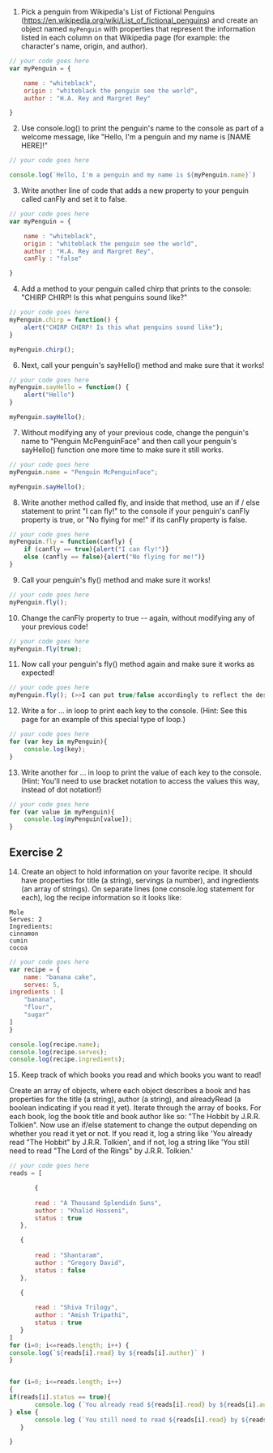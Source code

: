 1. Pick a penguin from Wikipedia's List of Fictional Penguins (https://en.wikipedia.org/wiki/List_of_fictional_penguins) and create an object named `myPenguin` with properties that represent the information listed in each column on that Wikipedia page (for example: the character's name, origin, and author).

```js
// your code goes here
var myPenguin = {

	name : "whiteblack",
	origin : "whiteblack the penguin see the world",
	author : "H.A. Rey and Margret Rey"

}
```

2. Use console.log() to print the penguin's name to the console as part of a welcome message, like "Hello, I'm a penguin and my name is [NAME HERE]!"

```js
// your code goes here

console.log(`Hello, I'm a penguin and my name is ${myPenguin.name}`)
```

3. Write another line of code that adds a new property to your penguin called canFly and set it to false.

```js
// your code goes here
var myPenguin = {

	name : "whiteblack",
	origin : "whiteblack the penguin see the world",
	author : "H.A. Rey and Margret Rey",
	canFly : "false"

}
```

4. Add a method to your penguin called chirp that prints to the console: "CHIRP CHIRP! Is this what penguins sound like?"

```js
// your code goes here
myPenguin.chirp = function() {
	alert("CHIRP CHIRP! Is this what penguins sound like");
}

myPenguin.chirp();

```

6. Next, call your penguin's sayHello() method and make sure that it works!

```js
// your code goes here
myPenguin.sayHello = function() {
	alert("Hello")
}

myPenguin.sayHello();
```

7. Without modifying any of your previous code, change the penguin's name to "Penguin McPenguinFace" and then call your penguin's sayHello() function one more time to make sure it still works.

```js
// your code goes here
myPenguin.name = "Penguin McPenguinFace";

myPenguin.sayHello();
```

8. Write another method called fly, and inside that method, use an if / else statement to print "I can fly!" to the console if your penguin's canFly property is true, or "No flying for me!" if its canFly property is false.

```js
// your code goes here
myPenguin.fly = function(canfly) {
	if (canfly == true){alert("I can fly!")}
	else (canfly == false){alert("No flying for me!")}
}

```

9. Call your penguin's fly() method and make sure it works!

```js
// your code goes here
myPenguin.fly();
```

10. Change the canFly property to true -- again, without modifying any of your previous code!

```js
// your code goes here
myPenguin.fly(true);
```

11. Now call your penguin's fly() method again and make sure it works as expected!

```js
// your code goes here
myPenguin.fly(); (>>I can put true/false accordingly to reflect the desired outcome)
```

12. Write a for ... in loop to print each key to the console. (Hint: See this page for an example of this special type of loop.)

```js
// your code goes here
for (var key in myPenguin){
	console.log(key);
}
```

13. Write another for ... in loop to print the value of each key to the console. (Hint: You'll need to use bracket notation to access the values this way, instead of dot notation!)

```js
// your code goes here
for (var value in myPenguin){
	console.log(myPenguin[value]);
}


```

## Exercise 2
 14. Create an object to hold information on your favorite recipe. It should have properties for title (a string), servings (a number), and ingredients (an array of strings).
 On separate lines (one console.log statement for each), log the recipe information so it looks like:
 ```
 Mole
 Serves: 2
 Ingredients:
 cinnamon
 cumin
 cocoa
```

```js
// your code goes here
var recipe = {
    name: "banana cake",
	serves: 5,
ingredients : [
	"banana",
	"flour",
	"sugar"
]
}

console.log(recipe.name);
console.log(recipe.serves);
console.log(recipe.ingredients);
```

 15. Keep track of which books you read and which books you want to read!

 Create an array of objects, where each object describes a book and has properties for the title (a string), author (a string), and alreadyRead (a boolean indicating if you read it yet).
 Iterate through the array of books. For each book, log the book title and book author like so: "The Hobbit by J.R.R. Tolkien".
 Now use an if/else statement to change the output depending on whether you read it yet or not. If you read it, log a string like 'You already read "The Hobbit" by J.R.R. Tolkien', and if not, log a string like 'You still need to read "The Lord of the Rings" by J.R.R. Tolkien.'

 ```js
// your code goes here
reads = [

    	{
	
        read : "A Thousand Splendidn Suns",
		author : "Khalid Hosseni",
		status : true
    },

    {
	
        read : "Shantaram",
		author : "Gregory David",
		status : false
    },

    {
	
        read : "Shiva Trilogy",
		author : "Amish Tripathi",
		status : true
    }
]
for (i=0; i<=reads.length; i++)	{
console.log(`${reads[i].read} by ${reads[i].author}` )
}


for (i=0; i<=reads.length; i++) 
{  
if(reads[i].status == true){
    	console.log (`You already read ${reads[i].read} by ${reads[i].author}`);
} else {
    	console.log (`You still need to read ${reads[i].read} by ${reads[i].author}`);
    }

 }   
```
